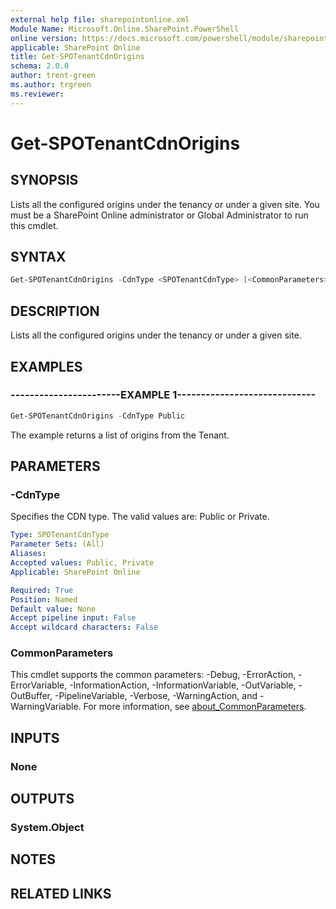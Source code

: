 ```yaml
---
external help file: sharepointonline.xml
Module Name: Microsoft.Online.SharePoint.PowerShell
online version: https://docs.microsoft.com/powershell/module/sharepoint-online/get-spotenantcdnorigins
applicable: SharePoint Online
title: Get-SPOTenantCdnOrigins
schema: 2.0.0
author: trent-green
ms.author: trgreen
ms.reviewer:
---
```


# Get-SPOTenantCdnOrigins

## SYNOPSIS

Lists all the configured origins under the tenancy or under a given site. You must be a SharePoint Online administrator or Global Administrator to run this cmdlet.

## SYNTAX

```powershell
Get-SPOTenantCdnOrigins -CdnType <SPOTenantCdnType> [<CommonParameters>]
```

## DESCRIPTION

Lists all the configured origins under the tenancy or under a given site.

## EXAMPLES

### -----------------------EXAMPLE 1-----------------------------

```powershell
Get-SPOTenantCdnOrigins -CdnType Public
```

The example returns a list of origins from the Tenant.

## PARAMETERS

### -CdnType

Specifies the CDN type. The valid values are: Public or Private.

```yaml
Type: SPOTenantCdnType
Parameter Sets: (All)
Aliases:
Accepted values: Public, Private
Applicable: SharePoint Online

Required: True
Position: Named
Default value: None
Accept pipeline input: False
Accept wildcard characters: False
```

### CommonParameters

This cmdlet supports the common parameters: -Debug, -ErrorAction, -ErrorVariable, -InformationAction, -InformationVariable, -OutVariable, -OutBuffer, -PipelineVariable, -Verbose, -WarningAction, and -WarningVariable. For more information, see [about_CommonParameters](https://go.microsoft.com/fwlink/?LinkID=113216).

## INPUTS

### None

## OUTPUTS

### System.Object

## NOTES

## RELATED LINKS
